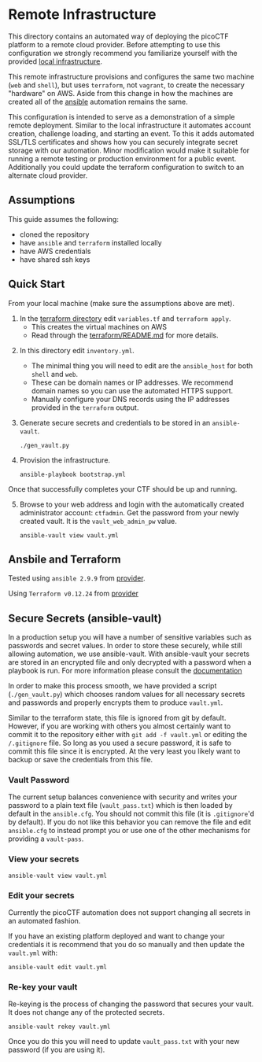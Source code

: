 # Remote Infrastructure

This directory contains an automated way of deploying the picoCTF platform to
a remote cloud provider. Before attempting to use this configuration we strongly
recommend you familiarize yourself with the provided [local infrastructure][il].

This remote infrastructure provisions and configures the same two machine (`web`
and `shell`), but uses `terraform`, not `vagrant`, to create the necessary
"hardware" on AWS. Aside from this change in how the machines are created all of
the [ansible][a] automation remains the same. 

This configuration is intended to serve as a demonstration of a simple remote
deployment. Similar to the local infrastructure it automates account creation,
challenge loading, and starting an event. To this it adds automated SSL/TLS
certificates and shows how you can securely integrate secret storage with our
automation. Minor modification would make it suitable for running a remote
testing or production environment for a public event. Additionally you could
update the terraform configuration to switch to an alternate cloud provider.

[il]:../infra_local
[a]:../ansible

## Assumptions

This guide assumes the following:

- cloned the repository
- have `ansible` and `terraform` installed locally
- have AWS credentials
- have shared ssh keys

##  Quick Start

From your local machine (make sure the assumptions above are met).

1. In the [terraform directory][td] edit `variables.tf` and `terraform apply`.
    - This creates the virtual machines on AWS
    - Read through the [terraform/README.md][tr] for more details.

[tr]:./terraform/README.md
[td]:./terraform

2. In this directory edit `inventory.yml`.
    - The minimal thing you will need to edit are the `ansible_host` for both
    `shell` and `web`.
    - These can be domain names or IP addresses. We recommend domain names so
    you can use the automated HTTPS support.
    - Manually configure your DNS records using the IP addresses provided in the
    `terraform` output.

3. Generate secure secrets and credentials to be stored in an `ansible-vault`.
    ```
    ./gen_vault.py
    ```

4. Provision the infrastructure.
    ```
    ansible-playbook bootstrap.yml
    ```

Once that successfully completes your CTF should be up and running.

5. Browse to your web address and login with the automatically created
   administrator account: `ctfadmin`. Get the password from your newly created
   vault. It is the `vault_web_admin_pw` value.
    ```
    ansible-vault view vault.yml
    ```

## Ansbile and Terraform

Tested using `ansible 2.9.9` from [provider][ap].

[ap]:https://docs.ansible.com/ansible/latest/installation_guide/intro_installation.html#installing-ansible-on-ubuntu

Using `Terraform v0.12.24` from [provider][t]

[t]:https://www.terraform.io/downloads.html


## Secure Secrets (ansible-vault)

In a production setup you will have a number of sensitive variables such as
passwords and secret values. In order to store these securely, while still
allowing automation, we use ansible-vault. With ansible-vault your secrets are
stored in an  encrypted file and only decrypted with a password when a playbook
is run. For more information please consult the [documentation][ad]

[ad]:http://docs.ansible.com/ansible/playbooks_vault.html

In order to make this process smooth, we have provided a script
(`./gen_vault.py`) which chooses random values for all necessary secrets and
passwords and properly encrypts them to produce `vault.yml`.

Similar to the terraform state, this file is ignored from git by default.
However, if you are working with others you almost certainly want to commit it
to the repository either with `git add -f vault.yml` or editing the
`/.gitignore` file. So long as you used a secure password, it is safe to commit
this file since it is encrypted. At the very least you likely want to backup or
save the credentials from this file.

### Vault Password

The current setup balances convenience with security and writes your password to
a plain text file (`vault_pass.txt`) which is then loaded by default in the
`ansible.cfg`. You should not commit this file (it is `.gitignore`'d by
default). If you do not like this behavior you can remove the file and edit
`ansible.cfg` to instead prompt you or use one of the other mechanisms for
providing a `vault-pass`.

### View your secrets

```
ansible-vault view vault.yml
```

### Edit your secrets

Currently the picoCTF automation does not support changing all secrets in an
automated fashion.

If you have an existing platform deployed and want to change your credentials it
is recommend that you do so manually and then update the `vault.yml` with:

```
ansible-vault edit vault.yml
```

### Re-key your vault

Re-keying is the process of changing the password that secures your vault. It
does not change any of the protected secrets.

```
ansible-vault rekey vault.yml
```

Once you do this you will need to update `vault_pass.txt` with your new password
(if you are using it).
